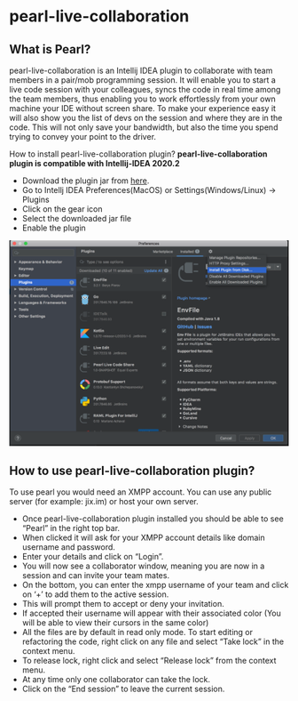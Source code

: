 # pearl-live-collaboration


## What is Pearl?
pearl-live-collaboration is an Intellij IDEA plugin to collaborate with team members in a pair/mob programming session. 
It will enable you to start a live code session with your colleagues,
syncs the code in real time among the team members,
thus enabling you to work effortlessly from your own machine your IDE without screen share.
To make your experience easy it will also show you the list of devs on the session and where they are in the code.
This will not only save your bandwidth, but also the time you spend trying to convey your point to the driver. 

How to install pearl-live-collaboration plugin?
**pearl-live-collaboration plugin is compatible with Intellij-IDEA 2020.2**
- Download the plugin jar from [here](https://github.com/eelabs/pearl-live-collaboration/suites/1442903306/artifacts/24486205).
- Go to Intellj IDEA Preferences(MacOS) or Settings(Windows/Linux) -> Plugins
- Click on the gear icon
- Select the downloaded jar file
- Enable the plugin

![install-plugin-from-disk](install-from-disk.png)

## How to use pearl-live-collaboration plugin?
To use pearl you would need an XMPP account. You can use any public server (for example: jix.im) or host your own server. 
- Once pearl-live-collaboration plugin installed you should be able to see “Pearl” in the right top bar. 
- When clicked it will ask for your XMPP account details like domain username and password.
- Enter your details and click on “Login”.
- You will now see a collaborator window, meaning you are now in a session and can invite your team mates.
- On the bottom, you can enter the xmpp username of your team and click on ‘+’ to add them to the active session. 
- This will prompt them to accept or deny your invitation. 
- If accepted their username will appear with their associated color (You will be able to view their cursors in the same color)
- All the files are by default in read only mode. To start editing or refactoring the code, right click on any file and select “Take lock” in the context menu.
- To release lock, right click and select “Release lock” from the context menu.
- At any time only one collaborator can take the lock.
- Click on the “End session” to leave the current session.
